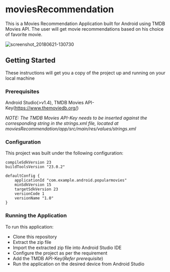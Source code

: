# moviesRecommendation

This is a Movies Recommendation Application built for Android using TMDB Movies API. The user will get movie recommendations based 
on his choice of favorite movie. 

![screenshot_20180621-130730](https://user-images.githubusercontent.com/13464773/41706293-0f916a00-7559-11e8-88e1-1baad303f221.png)

## Getting Started 

These instructions will get you a copy of the project up and running on your local machine

### Prerequisites

Android Studio(>v1.4), TMDB Movies API-Key(https://www.themoviedb.org/) 

*NOTE: The TMDB Movies API-Key needs to be inserted against the corresponding string in the strings.xml file, located at 
moviesRecommendation/app/src/main/res/values/strings.xml*

### Configuration 
This project was built under the following configuration:

    compileSdkVersion 23
    buildToolsVersion "23.0.2"
 
    defaultConfig {
        applicationId "com.example.android.popularmovies"
        minSdkVersion 15
        targetSdkVersion 23
        versionCode 1
        versionName "1.0"
    }
    
### Running the Application

To run this application:
  * Clone this repository
  * Extract the zip file
  * Import the extracted zip file into Android Studio IDE
  * Configure the project as per the requirement
  * Add the TMDB API-Key(*Refer prerequisite*)
  * Run the application on the desired device from Android Studio
